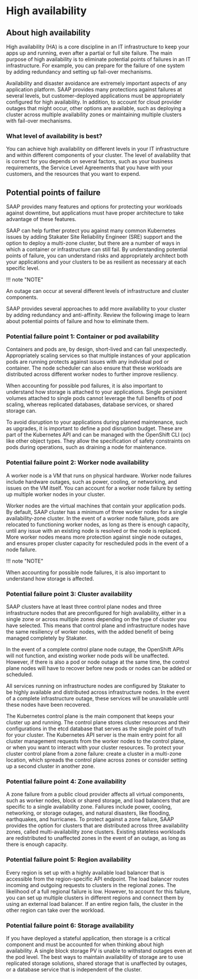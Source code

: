 # High availability

## About high availability

High availability (HA) is a core discipline in an IT infrastructure to keep your apps up and running, even after a partial or full site failure. The main purpose of high availability is to eliminate potential points of failures in an IT infrastructure. For example, you can prepare for the failure of one system by adding redundancy and setting up fail-over mechanisms.

Availability and disaster avoidance are extremely important aspects of any application platform. SAAP provides many protections against failures at several levels, but customer-deployed applications must be appropriately configured for high availability. In addition, to account for cloud provider outages that might occur, other options are available, such as deploying a cluster across multiple availability zones or maintaining multiple clusters with fail-over mechanisms.

### What level of availability is best?

You can achieve high availability on different levels in your IT infrastructure and within different components of your cluster. The level of availability that is correct for you depends on several factors, such as your business requirements, the Service Level Agreements that you have with your customers, and the resources that you want to expend.

## Potential points of failure

SAAP provides many features and options for protecting your workloads against downtime, but applications must have proper architecture to take advantage of these features.

SAAP can help further protect you against many common Kubernetes issues by adding Stakater Site Reliability Engineer (SRE) support and the option to deploy a multi-zone cluster, but there are a number of ways in which a container or infrastructure can still fail. By understanding potential points of failure, you can understand risks and appropriately architect both your applications and your clusters to be as resilient as necessary at each specific level.

!!! note "NOTE"

 An outage can occur at several different levels of infrastructure and cluster components.

SAAP provides several approaches to add more availability to your cluster by adding redundancy and anti-affinity. Review the following image to learn about potential points of failure and how to eliminate them.

### Potential failure point 1: Container or pod availability

Containers and pods are, by design, short-lived and can fail unexpectedly. Appropriately scaling services so that multiple instances of your application pods are running protects against issues with any individual pod or container. The node scheduler can also ensure that these workloads are distributed across different worker nodes to further improve resiliency.

When accounting for possible pod failures, it is also important to understand how storage is attached to your applications. Single persistent volumes attached to single pods cannot leverage the full benefits of pod scaling, whereas replicated databases, database services, or shared storage can.

To avoid disruption to your applications during planned maintenance, such as upgrades, it is important to define a pod disruption budget. These are part of the Kubernetes API and can be managed with the OpenShift CLI (oc) like other object types. They allow the specification of safety constraints on pods during operations, such as draining a node for maintenance.

### Potential failure point 2: Worker node availability

A worker node is a VM that runs on physical hardware. Worker node failures include hardware outages, such as power, cooling, or networking, and issues on the VM itself. You can account for a worker node failure by setting up multiple worker nodes in your cluster.

Worker nodes are the virtual machines that contain your application pods. By default, SAAP cluster has a minimum of three worker nodes for a single availability-zone cluster. In the event of a worker node failure, pods are relocated to functioning worker nodes, as long as there is enough capacity, until any issue with an existing node is resolved or the node is replaced. More worker nodes means more protection against single node outages, and ensures proper cluster capacity for rescheduled pods in the event of a node failure.

!!! note "NOTE"

 When accounting for possible node failures, it is also important to understand how storage is affected.

### Potential failure point 3: Cluster availability

SAAP clusters have at least three control plane nodes and three infrastructure nodes that are preconfigured for high availability, either in a single zone or across multiple zones depending on the type of cluster you have selected. This means that control plane and infrastructure nodes have the same resiliency of worker nodes, with the added benefit of being managed completely by Stakater.

In the event of a complete control plane node outage, the OpenShift APIs will not function, and existing worker node pods will be unaffected. However, if there is also a pod or node outage at the same time, the control plane nodes will have to recover before new pods or nodes can be added or scheduled.

All services running on infrastructure nodes are configured by Stakater to be highly available and distributed across infrastructure nodes. In the event of a complete infrastructure outage, these services will be unavailable until these nodes have been recovered.

The Kubernetes control plane is the main component that keeps your cluster up and running. The control plane stores cluster resources and their configurations in the etcd database that serves as the single point of truth for your cluster. The Kubernetes API server is the main entry point for all cluster management requests from the worker nodes to the control plane, or when you want to interact with your cluster resources. To protect your cluster control plane from a zone failure: create a cluster in a multi-zone location, which spreads the control plane across zones or consider setting up a second cluster in another zone.

### Potential failure point 4: Zone availability

A zone failure from a public cloud provider affects all virtual components, such as worker nodes, block or shared storage, and load balancers that are specific to a single availability zone. Failures include power, cooling, networking, or storage outages, and natural disasters, like flooding, earthquakes, and hurricanes. To protect against a zone failure, SAAP provides the option for clusters that are distributed across three availability zones, called multi-availability zone clusters. Existing stateless workloads are redistributed to unaffected zones in the event of an outage, as long as there is enough capacity.

### Potential failure point 5: Region availability

Every region is set up with a highly available load balancer that is accessible from the region-specific API endpoint. The load balancer routes incoming and outgoing requests to clusters in the regional zones. The likelihood of a full regional failure is low. However, to account for this failure, you can set up multiple clusters in different regions and connect them by using an external load balancer. If an entire region fails, the cluster in the other region can take over the workload.

### Potential failure point 6: Storage availability

If you have deployed a stateful application, then storage is a critical component and must be accounted for when thinking about high availability. A single block storage PV is unable to withstand outages even at the pod level. The best ways to maintain availability of storage are to use replicated storage solutions, shared storage that is unaffected by outages, or a database service that is independent of the cluster.

